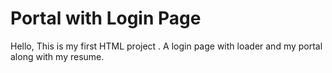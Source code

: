 # Portal with Login Page 

Hello,
This is my first HTML project . 
A login page with loader and my portal along with my resume.
